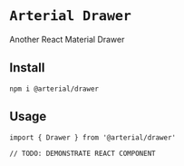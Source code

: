 # `Arterial Drawer`

Another React Material Drawer

## Install

```
npm i @arterial/drawer
```

## Usage

```
import { Drawer } from '@arterial/drawer'

// TODO: DEMONSTRATE REACT COMPONENT
```
